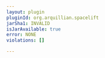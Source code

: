 ```yaml
---
layout: plugin
pluginId: org.arquillian.spacelift
jarSha1: INVALID
isJarAvailable: true
error: NONE
violations: []

---
```

